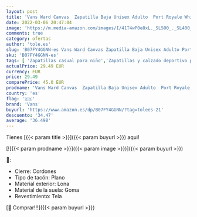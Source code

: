 ```yaml
---
layout: post
title: 'Vans Ward Canvas  Zapatilla Baja Unisex Adulto  Port Royale White  39 EU'
date: 2022-03-06 20:47:04
image: 'https://m.media-amazon.com/images/I/41T4wP0e8xL._SL500_._SL400_.jpg'
comments: true
category: ofertas
author: 'tole.es'
slug: 'B07FY4GGNN-es Vans Ward Canvas Zapatilla Baja Unisex Adulto Port Royale...'
sku: 'B07FY4GGNN-es'
tags: [ 'Zapatillas casual para niño','Zapatillas y calzado deportivo para Niño','Zapatos','Zapatos - Niños','Zapatos y complementos','vans','zapatilla', ]
actualPrice: 29.49 EUR
currency: EUR
price: 29.49
comparePrice: 45.0 EUR
prodname: 'Vans Ward Canvas  Zapatilla Baja Unisex Adulto  Port Royale White  39 EU'
country: 'es'
flag: '🇪🇸'
brand: 'Vans'
buyurl: 'https://www.amazon.es/dp/B07FY4GGNN/?tag=tolees-21'
descuento: '34.47'
average: '36.498'
---
```


Tienes [{{< param title >}}]({{< param buyurl >}}) aqui!

[![{{< param prodname >}}]({{< param image >}})]({{< param buyurl >}})

🔎:

- Cierre: Cordones
- Tipo de tacón: Plano
- Material exterior: Lona
- Material de la suela: Goma
- Revestimiento: Tela

[🛒 Comprar!!!]({{< param buyurl >}})
